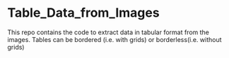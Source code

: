 # Table_Data_from_Images
This repo contains the code to extract data in tabular format from the images. Tables can be bordered (i.e. with grids) or borderless(i.e. without grids)
